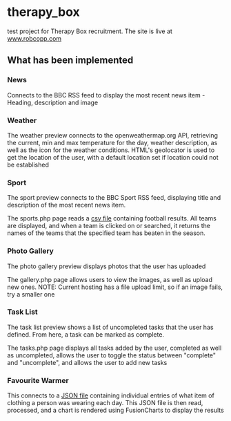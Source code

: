 # therapy_box
test project for Therapy Box recruitment. The site is live at www.robcopp.com

## What has been implemented

### News
Connects to the BBC RSS feed to display the most recent news item - Heading, description and image

### Weather
The weather preview connects to the openweathermap.org API, retrieving the current, min and max temperature for the day, weather description, as well as the icon for the weather conditions. HTML's geolocator is used to get the location of the user, with a default location set if location could not be established

### Sport
The sport preview connects to the BBC Sport RSS feed, displaying title and description of the most recent news item.

The sports.php page reads a [csv file](http://www.football-data.co.uk/mmz4281/1718/I1.csv) containing football results. All teams are displayed, and when a team is clicked on or searched, it returns the names of the teams that the specified team has beaten in the season.

### Photo Gallery

The photo gallery preview displays photos that the user has uploaded

The gallery.php page allows users to view the images, as well as upload new ones. 
NOTE: Current hosting has a file upload limit, so if an image fails, try a smaller one

### Task List
The task list preview shows a list of uncompleted tasks that the user has defined. From here, a task can be marked as complete.

The tasks.php page displays all tasks added by the user, completed as well as uncompleted, allows the user to toggle the status between "complete" and "uncomplete", and allows the user to add new tasks

### Favourite Warmer

This connects to a [JSON file](https://therapy-box.co.uk/hackathon/clothing-api.php?username=swapnil) containing individual entries of what item of clothing a person was wearing each day. This JSON file is then read, processed, and a chart is rendered using FusionCharts to display the results
